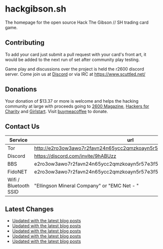 # hackgibson.sh
The homepage for the open source Hack The Gibson // SH trading card game.


## Contributing

To add your card just submit a pull request with your card's front art, it would be added to the next run of set after community play testing.

Game play and discussions over the project is held the r2600 discord server. Come join us at [Discord](https://discord.com/invite/9hABUzz) or via IRC at https://www.scuttled.net/


## Donations

Your donation of $13.37 or more is welcome and helps the hacking community at large with proceeds going to [2600 Magazine](https://2600.com/), [Hackers for Charity](https://hackersforcharity.org) and [Girlstart](https://girlstart.org).  Visit [buymeacoffee](https://www.buymeacoffee.com/hackgibson.sh) to donate.


## Contact Us

Service | url
-|-
Tor | http://e2ro3ow3awo7r2favn24n65ycc2qmzkoayn5r57e3f56nvjwdcgg32ad.onion
Discord | https://discord.com/invite/9hABUzz
BBS | e2ro3ow3awo7r2favn24n65ycc2qmzkoayn5r57e3f56nvjwdcgg32ad.onion:23
FidoNET | e2ro3ow3awo7r2favn24n65ycc2qmzkoayn5r57e3f56nvjwdcgg32ad.onion:24554
Wifi / Bluetooth SSID | "Ellingson Mineral Company" or "EMC Net - <fidonet address>"

## Latest Changes
<!-- BLOG-POST-LIST:START -->
- [Updated with the latest blog posts](https://github.com/DFW2600/hackgibson.sh/commit/029c5b3fcc88ae00430c078c0bd975fdbafda04b)
- [Updated with the latest blog posts](https://github.com/DFW2600/hackgibson.sh/commit/032aadb62a6a5ef2f295c4613197c46993141f66)
- [Updated with the latest blog posts](https://github.com/DFW2600/hackgibson.sh/commit/e44a2a5abeee5247994f58f556c020d355259ea6)
- [Updated with the latest blog posts](https://github.com/DFW2600/hackgibson.sh/commit/75c8efa404988de86130fe59e6197cd9c00dfcf4)
- [Updated with the latest blog posts](https://github.com/DFW2600/hackgibson.sh/commit/ac509d9a05f2c18d379fdc7893368c9aacda42fa)
<!-- BLOG-POST-LIST:END -->
